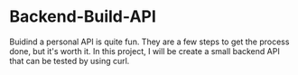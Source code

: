 # Backend-Build-API
Buidind a personal API is quite fun. They are a few steps to get the process done, but it's worth it. In this project, I will be create a small backend API that can be tested by using curl.
